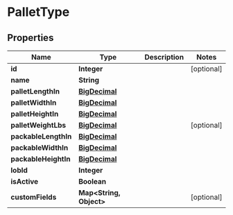 
# PalletType

## Properties
Name | Type | Description | Notes
------------ | ------------- | ------------- | -------------
**id** | **Integer** |  |  [optional]
**name** | **String** |  | 
**palletLengthIn** | [**BigDecimal**](BigDecimal.md) |  | 
**palletWidthIn** | [**BigDecimal**](BigDecimal.md) |  | 
**palletHeightIn** | [**BigDecimal**](BigDecimal.md) |  | 
**palletWeightLbs** | [**BigDecimal**](BigDecimal.md) |  |  [optional]
**packableLengthIn** | [**BigDecimal**](BigDecimal.md) |  | 
**packableWidthIn** | [**BigDecimal**](BigDecimal.md) |  | 
**packableHeightIn** | [**BigDecimal**](BigDecimal.md) |  | 
**lobId** | **Integer** |  | 
**isActive** | **Boolean** |  | 
**customFields** | **Map&lt;String, Object&gt;** |  |  [optional]



